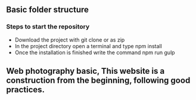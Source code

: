 ## Basic folder structure

### Steps to start the repository

- Download the project with git clone or as zip
- In the project directory open a terminal and type npm install
- Once the installation is finished write the command npm run gulp

## Web photography basic, This website is a construction from the beginning, following good practices.
